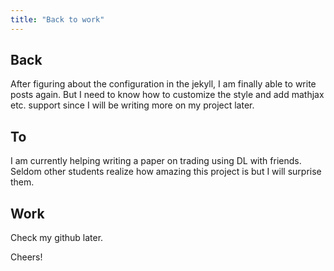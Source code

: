 ```yaml
---
title: "Back to work" 
---
```


## Back

After figuring about the configuration in the jekyll, I am finally able to write posts again. But I need to know how to customize the style and add mathjax etc. support since I will be writing more on my project later.

## To

I am currently helping writing a paper on trading using DL with friends. Seldom other students realize how amazing this project is but I will surprise them.

## Work

Check my github later.

Cheers!
